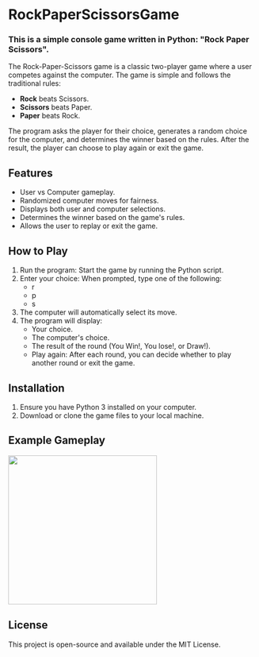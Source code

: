 # RockPaperScissorsGame
### This is a simple console game written in Python: "Rock Paper Scissors".

The Rock-Paper-Scissors game is a classic two-player game where a user competes against the computer. The game is simple and follows the traditional rules:
- **Rock** beats Scissors.
- **Scissors** beats Paper.
- **Paper** beats Rock.
  
The program asks the player for their choice, generates a random choice for the computer, and determines the winner based on the rules. After the result, the player can choose to play again or exit the game.

## Features

- User vs Computer gameplay.
- Randomized computer moves for fairness.
- Displays both user and computer selections.
- Determines the winner based on the game's rules.
- Allows the user to replay or exit the game.

## How to Play
1. Run the program: Start the game by running the Python script.
2. Enter your choice: When prompted, type one of the following:
   - r
   - p
   - s
3. The computer will automatically select its move.
4. The program will display:
   - Your choice.
   - The computer's choice.
   - The result of the round (You Win!, You lose!, or Draw!).
   - Play again: After each round, you can decide whether to play another round or exit the game.

## Installation
1. Ensure you have Python 3 installed on your computer.
2. Download or clone the game files to your local machine.

## Example Gameplay
<img src="https://github.com/user-attachments/assets/712fa38d-4c58-4dd5-9069-7c63a4a33bce" width="300">

## License
This project is open-source and available under the MIT License.
